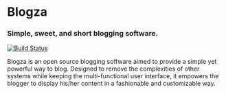Blogza
======

### Simple, sweet, and short blogging software.
[![Build Status](https://travis-ci.org/boboman13/Blogza.png?branch=master)](https://travis-ci.org/boboman13/Blogza)

Blogza is an open source blogging software aimed to provide a simple yet powerful way to blog. Designed to remove the
complexities of other systems while keeping the multi-functional user interface, it empowers the blogger to display
his/her content in a fashionable and customizable way.

